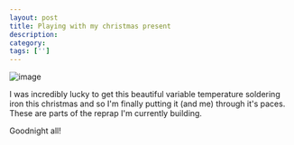 ```yaml
---
layout: post
title: Playing with my christmas present
description: 
category:
tags: ['']
---
```


<img style="display:block;margin-right:auto;margin-left:auto;" alt="image" src="http://cbaggers.files.wordpress.com/2012/01/wpid-2012-01-24-21-46-21.jpg" />

I was incredibly lucky to get this beautiful variable temperature soldering iron this christmas and so I'm finally putting it (and me) through it's paces. These are parts of the reprap I'm currently building.

Goodnight all!